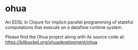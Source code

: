 ohua
====

An EDSL in Clojure for implicit parallel programming of stateful computations that execute on a dataflow runtime system.

Please find the Ohua project along with its source code at:
https://bitbucket.org/ohuadevelopment/ohua

